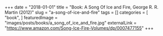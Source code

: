 +++
date = "2018-01-01"
title = "Book: A Song Of Ice and Fire, George R. R. Martin (2012)"
slug = "a-song-of-ice-and-fire"
tags = []
categories = [
    "book",
]
featuredImage = "images/posts/books/a_song_of_ice_and_fire.jpg"
externalLink = "https://www.amazon.com/Song-Ice-Fire-Volumes/dp/0007477155"
+++

